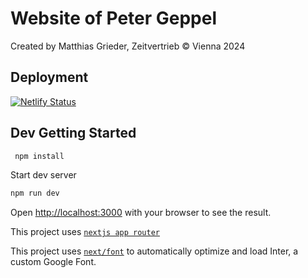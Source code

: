 # Website of Peter Geppel

Created by Matthias Grieder, Zeitvertrieb © Vienna 2024

## Deployment

[![Netlify Status](https://api.netlify.com/api/v1/badges/ab179e89-5589-49af-8940-e7f556edd9f4/deploy-status)](https://app.netlify.com/sites/petergeppel/deploys)

## Dev Getting Started

```bash
 npm install
```

Start dev server

```bash
npm run dev
```

Open [http://localhost:3000](http://localhost:3000) with your browser to see the result.

This project uses [`nextjs app router`](https://nextjs.org/docs/app)

This project uses [`next/font`](https://nextjs.org/docs/basic-features/font-optimization) to automatically optimize and load Inter, a custom Google Font.